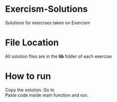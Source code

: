 # Exercism-Solutions
Solutions for exercises taken on Exercism

# File Location 
All solution files are in the **lib** folder of each exercise 

# How to run
Copy the solution. 
Go to [](https://dartpad.dev)   
Paste code inside main function and run. 
